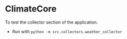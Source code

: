 # ClimateCore

To test the collector section of the application.
- Run with `python -m src.collectors.weather_collector` 